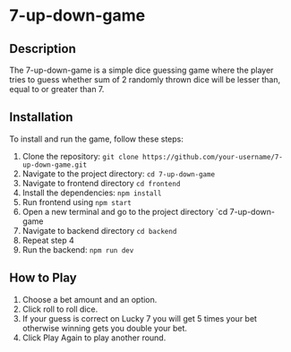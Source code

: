# 7-up-down-game

## Description

The 7-up-down-game is a simple dice guessing game where the player tries to guess whether sum of 2 randomly thrown dice will be lesser than, equal to or greater than 7.

## Installation

To install and run the game, follow these steps:

1. Clone the repository: `git clone https://github.com/your-username/7-up-down-game.git`
2. Navigate to the project directory: `cd 7-up-down-game`
3. Navigate to frontend directory `cd frontend`
4. Install the dependencies: `npm install`
5. Run frontend using `npm start`
6. Open a new terminal and go to the project directory `cd 7-up-down-game
7. Navigate to backend directory `cd backend`
8. Repeat step 4
9. Run the backend: `npm run dev`

## How to Play

1. Choose a bet amount and an option.
2. Click roll to roll dice.
3. If your guess is correct on Lucky 7 you will get 5 times your bet otherwise winning gets you double your bet.
4. Click Play Again to play another round.

